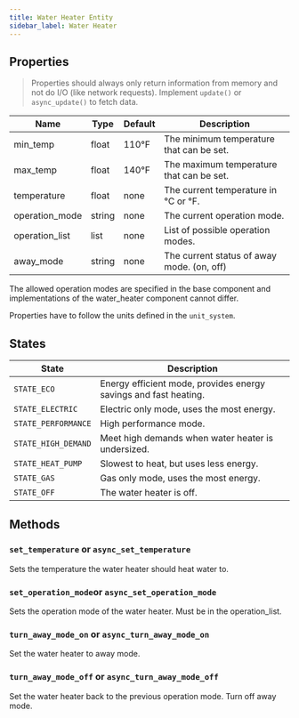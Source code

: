 ```yaml
---
title: Water Heater Entity
sidebar_label: Water Heater
---
```


## Properties

> Properties should always only return information from memory and not do I/O (like network requests). Implement `update()` or `async_update()` to fetch data.

| Name           | Type   | Default | Description                                |
| -------------- | ------ | ------- | ------------------------------------------ |
| min_temp       | float  | 110°F   | The minimum temperature that can be set.   |
| max_temp       | float  | 140°F   | The maximum temperature that can be set.   |
| temperature    | float  | none    | The current temperature in °C or °F.       |
| operation_mode | string | none    | The current operation mode.                |
| operation_list | list   | none    | List of possible operation modes.          |
| away_mode      | string | none    | The current status of away mode. (on, off) |

The allowed operation modes are specified in the base component and implementations of the water_heater component cannot differ.

Properties have to follow the units defined in the `unit_system`.

## States

| State               | Description                                                      |
| ------------------- | ---------------------------------------------------------------- |
| `STATE_ECO`         | Energy efficient mode, provides energy savings and fast heating. |
| `STATE_ELECTRIC`    | Electric only mode, uses the most energy.                        |
| `STATE_PERFORMANCE` | High performance mode.                                           |
| `STATE_HIGH_DEMAND` | Meet high demands when water heater is undersized.               |
| `STATE_HEAT_PUMP`   | Slowest to heat, but uses less energy.                           |
| `STATE_GAS`         | Gas only mode, uses the most energy.                             |
| `STATE_OFF`         | The water heater is off.                                         |

## Methods

### `set_temperature` or `async_set_temperature`

Sets the temperature the water heater should heat water to.

### `set_operation_mode`or `async_set_operation_mode`

Sets the operation mode of the water heater. Must be in the operation_list.

### `turn_away_mode_on` or `async_turn_away_mode_on`

Set the water heater to away mode.

### `turn_away_mode_off` or `async_turn_away_mode_off`

Set the water heater back to the previous operation mode. Turn off away mode.